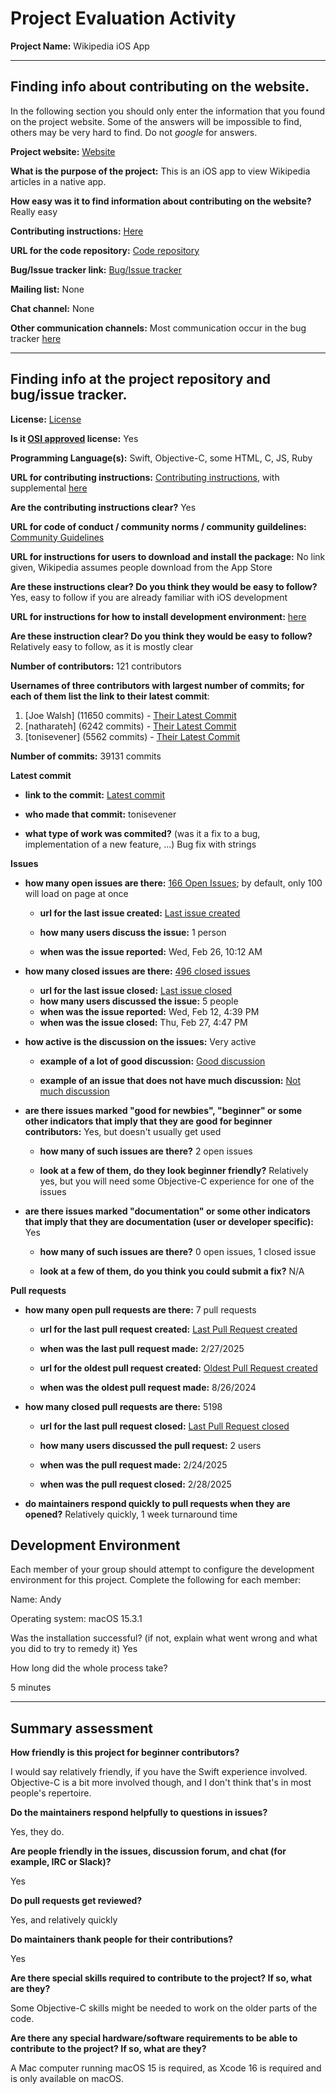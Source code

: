 # Project Evaluation Activity



__Project Name:__  Wikipedia iOS App


---

## Finding info about contributing on the website.

In the following section you should only enter the information that you
found on the project website. Some of the answers will be impossible to find, others
may be very hard to find. Do not _google_ for answers.

__Project website:__ [Website](https://github.com/wikimedia/wikipedia-ios)


__What is the purpose of the project:__ This is an iOS app to view Wikipedia articles in a native app.


__How easy was it to find information about contributing on the website?__ Really easy


__Contributing instructions:__ [Here](https://www.mediawiki.org/wiki/Wikimedia_Apps/Team/iOS#Contribute_to_development) 

__URL for the code repository:__ [Code repository](https://github.com/wikimedia/wikipedia-ios)

__Bug/Issue tracker link:__ [Bug/Issue tracker](https://phabricator.wikimedia.org/project/view/782/)

__Mailing list:__ None

__Chat channel:__ None

__Other communication channels:__ Most communication occur in the bug tracker [here](https://phabricator.wikimedia.org/project/view/782/)


---

## Finding info at the project repository and bug/issue tracker.

__License:__ [License](https://github.com/wikimedia/wikipedia-ios/blob/main/LICENSE.txt)

__Is it [OSI approved](https://opensource.org/licenses/alphabetical) license:__ Yes

__Programming Language(s):__ Swift, Objective-C, some HTML, C, JS, Ruby

__URL for contributing instructions:__ [Contributing instructions](https://www.mediawiki.org/wiki/Wikimedia_Apps/Team/iOS#Contribute_to_development), with supplemental [here](https://github.com/wikimedia/wikipedia-ios/blob/main/docs/process.md)

__Are the contributing instructions clear?__ Yes


__URL for code of conduct / community norms / community guildelines:__ [Community Guidelines](https://github.com/wikimedia/wikipedia-ios/blob/main/CODE_OF_CONDUCT.md)

__URL for instructions for users to download and install the package:__  No link given, Wikipedia assumes people download from the App Store


__Are these instructions clear? Do you think they would be easy to follow?__ Yes, easy to follow if you are already familiar with iOS development


__URL for instructions for how to install development environment:__ [here](https://github.com/wikimedia/wikipedia-ios/blob/main/README.md)


__Are these instruction clear? Do you think they would be easy to follow?__ Relatively easy to follow, as it is mostly clear


__Number of contributors:__ 121 contributors


__Usernames of three contributors with largest number of commits; for
each of them list the link to their latest commit__:

1. [Joe Walsh] (11650 commits) - [Their Latest Commit](https://github.com/wikimedia/wikipedia-ios/commit/b09c7b7f2b50f77a46533fc1558466deb6d4c458)
2. [natharateh] (6242 commits) - [Their Latest Commit](https://github.com/wikimedia/wikipedia-ios/commit/d4dc5b0c4e341ed2b7ed1fc316b47cf479f76d2c)
3. [tonisevener] (5562 commits) - [Their Latest Commit](https://github.com/wikimedia/wikipedia-ios/commit/1200cfa3094e65e420518c09e013418485ebfe12)


__Number of commits:__ 39131 commits

__Latest commit__ 

- __link to the commit:__ [Latest commit](https://github.com/wikimedia/wikipedia-ios/commit/1200cfa3094e65e420518c09e013418485ebfe12)

- __who made that commit:__ tonisevener

- __what type of work was commited?__ (was it a fix to a bug, implementation of a new feature, ...) Bug fix with strings


__Issues__

- __how many open issues are there:__ [166 Open Issues](https://phabricator.wikimedia.org/maniphest/query/y1dkfLur8Ghj/#R); by default, only 100 will load on page at once

    - __url for the last issue created:__ [Last issue created](https://phabricator.wikimedia.org/T387354)

    - __how many users discuss the issue:__ 1 person
    
    - __when was the issue reported:__ Wed, Feb 26, 10:12 AM
    

- __how many closed issues are there:__ [496 closed issues](https://phabricator.wikimedia.org/maniphest/query/mGmaqtHaIBxv/#R)
    - __url for the last issue closed:__ [Last issue closed](https://phabricator.wikimedia.org/T386274)
    - __how many users discussed the issue:__ 5 people
    - __when was the issue reported:__ Wed, Feb 12, 4:39 PM
    - __when was the issue closed:__ Thu, Feb 27, 4:47 PM

- __how active is the discussion on the issues:__ Very active

    - __example of a lot of good discussion:__ [Good discussion](https://phabricator.wikimedia.org/T384523)
    
    - __example of an issue that does not have much discussion:__ [Not much discussion](https://phabricator.wikimedia.org/T387322)



- __are there issues marked "good for newbies", "beginner" or some other indicators that imply that they are good for beginner contributors:__ Yes, but doesn't usually get used

    - __how many of such issues are there?__ 2 open issues
    
    - __look at a few of them, do they look beginner friendly?__ Relatively yes, but you will need some Objective-C experience for one of the issues



- __are there issues marked "documentation" or some other indicators that imply that they are documentation (user or developer specific):__ Yes

    - __how many of such issues are there?__ 0 open issues, 1 closed issue
    
    - __look at a few of them, do you think you could submit a fix?__ N/A



__Pull requests__

- __how many open pull requests are there:__ 7 pull requests

    - __url for the last pull request created:__ [Last Pull Request created](https://github.com/wikimedia/wikipedia-ios/pull/5211)
    
    - __when was the last pull request made:__ 2/27/2025

    - __url for the oldest pull request created:__ [Oldest Pull Request created](https://github.com/wikimedia/wikipedia-ios/pull/4942)
    
    - __when was the oldest pull request made:__ 8/26/2024

- __how many closed pull requests are there:__ 5198

    - __url for the last pull request closed:__ [Last Pull Request closed](https://github.com/wikimedia/wikipedia-ios/pull/5209)
    
    - __how many users discussed the pull request:__ 2 users
    
    - __when was the pull request made:__  2/24/2025
    
    - __when was the pull request closed:__ 2/28/2025
    

- __do maintainers respond quickly to pull requests when they are opened?__ Relatively quickly, 1 week turnaround time


## Development Environment 

Each member of your group should attempt to configure the development environment 
for this project. Complete the following for each member:

Name: Andy

Operating system: macOS 15.3.1

Was the installation successful? (if not, explain what went wrong and what you did to try to remedy it) Yes

How long did the whole process take? 

5 minutes

---


## Summary assessment
__How friendly is this project for beginner contributors?__

I would say relatively friendly, if you have the Swift experience involved. Objective-C is a bit more involved though, and I don't think that's in most people's repertoire.


__Do the maintainers respond helpfully to questions in issues?__

Yes, they do.

__Are people friendly in the issues, discussion forum, and chat (for example, IRC or Slack)?__

Yes


__Do pull requests get reviewed?__

Yes, and relatively quickly

__Do maintainers thank people for their contributions?__

Yes

__Are there special skills required to contribute to the project? If so, what are they?__

Some Objective-C skills might be needed to work on the older parts of the code.

__Are there any special hardware/software requirements to be able to contribute to the project? If so, what are they?__

A Mac computer running macOS 15 is required, as Xcode 16 is required and is only available on macOS.